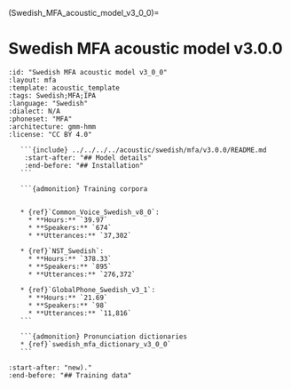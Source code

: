 (Swedish_MFA_acoustic_model_v3_0_0)=
# Swedish MFA acoustic model v3.0.0

``````{acoustic} Swedish MFA acoustic model v3.0.0
:id: "Swedish MFA acoustic model v3_0_0"
:layout: mfa
:template: acoustic_template
:tags: Swedish;MFA;IPA
:language: "Swedish"
:dialect: N/A
:phoneset: "MFA"
:architecture: gmm-hmm
:license: "CC BY 4.0"

   ```{include} ../../../../acoustic/swedish/mfa/v3.0.0/README.md
    :start-after: "## Model details"
    :end-before: "## Installation"
   ```

   ```{admonition} Training corpora


   * {ref}`Common_Voice_Swedish_v8_0`:
     * **Hours:** `39.97`
     * **Speakers:** `674`
     * **Utterances:** `37,302`

   * {ref}`NST_Swedish`:
     * **Hours:** `378.33`
     * **Speakers:** `895`
     * **Utterances:** `276,372`

   * {ref}`GlobalPhone_Swedish_v3_1`:
     * **Hours:** `21.69`
     * **Speakers:** `98`
     * **Utterances:** `11,816`
   ```

   ```{admonition} Pronunciation dictionaries
   * {ref}`swedish_mfa_dictionary_v3_0_0`
   ```
``````

```{include} ../../../../acoustic/swedish/mfa/v3.0.0/README.md
:start-after: "new)."
:end-before: "## Training data"
```
